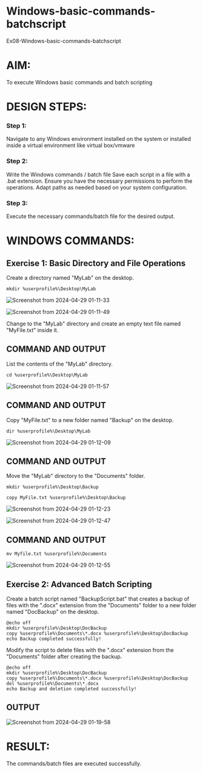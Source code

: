 # Windows-basic-commands-batchscript
Ex08-Windows-basic-commands-batchscript

# AIM:
To execute Windows basic commands and batch scripting

# DESIGN STEPS:

### Step 1:

Navigate to any Windows environment installed on the system or installed inside a virtual environment like virtual box/vmware 

### Step 2:

Write the Windows commands / batch file
Save each script in a file with a .bat extension.
Ensure you have the necessary permissions to perform the operations.
Adapt paths as needed based on your system configuration.
### Step 3:

Execute the necessary commands/batch file for the desired output. 




# WINDOWS COMMANDS:
## Exercise 1: Basic Directory and File Operations
Create a directory named "MyLab" on the desktop.
```
mkdir %userprofile%\Desktop\MyLab
```
![Screenshot from 2024-04-29 01-11-33](https://github.com/gururaghav2925/Windows-basic-commands-batchscript/assets/151489500/6de9f905-8445-4890-8c5f-ad8d0071e397)

![Screenshot from 2024-04-29 01-11-49](https://github.com/gururaghav2925/Windows-basic-commands-batchscript/assets/151489500/f0bf605d-0bf9-4173-bb7b-fc7d212dc3f7)


Change to the "MyLab" directory and create an empty text file named "MyFile.txt" inside it.


## COMMAND AND OUTPUT
List the contents of the "MyLab" directory.
```
cd %userprofile%\Desktop\MyLab
```

![Screenshot from 2024-04-29 01-11-57](https://github.com/gururaghav2925/Windows-basic-commands-batchscript/assets/151489500/6a804ed6-4bd9-4ab2-98ce-dcde064d15aa)





## COMMAND AND OUTPUT

Copy "MyFile.txt" to a new folder named "Backup" on the desktop.

```
dir %userprofile%\Desktop\MyLab
```


![Screenshot from 2024-04-29 01-12-09](https://github.com/gururaghav2925/Windows-basic-commands-batchscript/assets/151489500/ecaacfdb-43bf-47ff-ae61-80760fecbd8f)

## COMMAND AND OUTPUT

Move the "MyLab" directory to the "Documents" folder.

```
mkdir %userprofile%\Desktop\Backup

copy MyFile.txt %userprofile%\Desktop\Backup
```

![Screenshot from 2024-04-29 01-12-23](https://github.com/gururaghav2925/Windows-basic-commands-batchscript/assets/151489500/627a6d92-09b2-495b-b843-d03e8cd56d52)


![Screenshot from 2024-04-29 01-12-47](https://github.com/gururaghav2925/Windows-basic-commands-batchscript/assets/151489500/79a36b04-c55a-4c14-9278-556f8fc96843)


## COMMAND AND OUTPUT

```
mv Myfile.txt %userprofile%\Documents
```

![Screenshot from 2024-04-29 01-12-55](https://github.com/gururaghav2925/Windows-basic-commands-batchscript/assets/151489500/00ad6588-0cc1-45dc-99ea-b68951d5ed29)

## Exercise 2: Advanced Batch Scripting
Create a batch script named "BackupScript.bat" that creates a backup of files with the ".docx" extension from the "Documents" folder to a new folder named "DocBackup" on the desktop.
```
@echo off
mkdir %userprofile%\Desktop\DocBackup
copy %userprofile%\Documents\*.docx %userprofile%\Desktop\DocBackup
echo Backup completed successfully!
```
Modify the script to delete files with the ".docx" extension from the "Documents" folder after creating the backup.

```
@echo off
mkdir %userprofile%\Desktop\DocBackup
copy %userprofile%\Documents\*.docx %userprofile%\Desktop\DocBackup
del %userprofile%\Documents\*.docx
echo Backup and deletion completed successfully!
```



## OUTPUT

![Screenshot from 2024-04-29 01-19-58](https://github.com/gururaghav2925/Windows-basic-commands-batchscript/assets/151489500/271624c1-57b7-4335-9e86-2ce0fa59ff4a)




# RESULT:
The commands/batch files are executed successfully.

